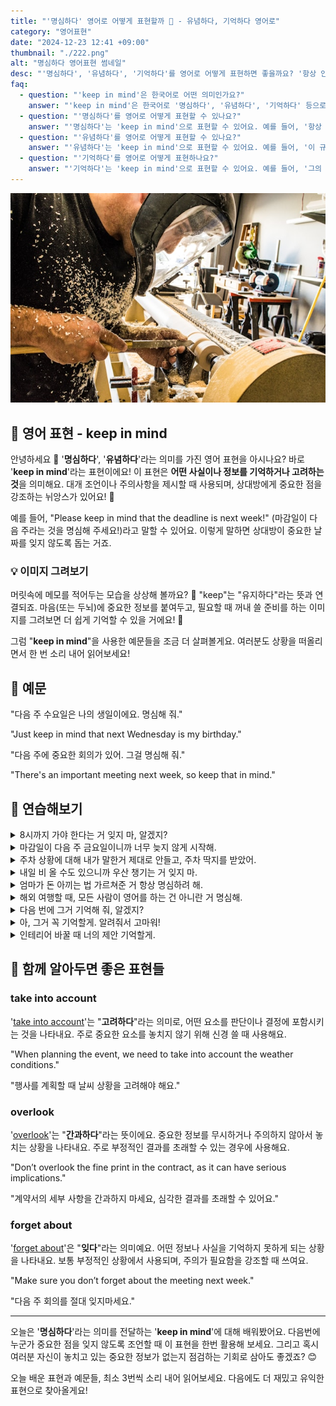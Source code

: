 ```yaml
---
title: "'명심하다' 영어로 어떻게 표현할까 🧠 - 유념하다, 기억하다 영어로"
category: "영어표현"
date: "2024-12-23 12:41 +09:00"
thumbnail: "./222.png"
alt: "명심하다 영어표현 썸네일"
desc: "'명심하다', '유념하다', '기억하다'를 영어로 어떻게 표현하면 좋을까요? '항상 안전을 명심해', '이 규칙을 유념해 주세요', '그의 생일을 기억해' 등을 영어로 표현하는 법을 배워봅시다. 다양한 예문을 통해서 연습하고 본인의 표현으로 만들어 보세요."
faq:
  - question: "'keep in mind'은 한국어로 어떤 의미인가요?"
    answer: "'keep in mind'은 한국어로 '명심하다', '유념하다', '기억하다' 등으로 번역될 수 있어요. 주의할 점이나 중요한 정보를 잊지 않도록 상기시킬 때 사용해요."
  - question: "'명심하다'를 영어로 어떻게 표현할 수 있나요?"
    answer: "'명심하다'는 'keep in mind'으로 표현할 수 있어요. 예를 들어, '항상 안전을 명심해'는 'Always keep safety in mind'로 말할 수 있어요."
  - question: "'유념하다'를 영어로 어떻게 표현할 수 있나요?"
    answer: "'유념하다'는 'keep in mind'으로 표현할 수 있어요. 예를 들어, '이 규칙을 유념해 주세요'는 'Please keep this rule in mind'로 말할 수 있어요."
  - question: "'기억하다'를 영어로 어떻게 표현하나요?"
    answer: "'기억하다'는 'keep in mind'으로 표현할 수 있어요. 예를 들어, '그의 생일을 기억해'는 'Keep his birthday in mind'로 표현할 수 있어요."
---
```


![](./222-1.jpg)

## 🌟 영어 표현 - keep in mind

안녕하세요 👋 '**명심하다**', '**유념하다**'라는 의미를 가진 영어 표현을 아시나요? 바로 '**keep in mind**'라는 표현이에요! 이 표현은 **어떤 사실이나 정보를 기억하거나 고려하는 것**을 의미해요. 대개 조언이나 주의사항을 제시할 때 사용되며, 상대방에게 중요한 점을 강조하는 뉘앙스가 있어요! 📌

예를 들어, "Please keep in mind that the deadline is next week!" (마감일이 다음 주라는 것을 명심해 주세요!)라고 말할 수 있어요. 이렇게 말하면 상대방이 중요한 날짜를 잊지 않도록 돕는 거죠.

### 💡 이미지 그려보기

머릿속에 메모를 적어두는 모습을 상상해 볼까요? 📝 "keep"는 "유지하다"라는 뜻과 연결되죠. 마음(또는 두뇌)에 중요한 정보를 붙여두고, 필요할 때 꺼내 쓸 준비를 하는 이미지를 그려보면 더 쉽게 기억할 수 있을 거에요! 🌟

그럼 "**keep in mind**"을 사용한 예문들을 조금 더 살펴볼게요. 여러분도 상황을 떠올리면서 한 번 소리 내어 읽어보세요!

## 📖 예문

"다음 주 수요일은 나의 생일이에요. 명심해 줘."

"Just keep in mind that next Wednesday is my birthday."

"다음 주에 중요한 회의가 있어. 그걸 명심해 줘."

"There's an important meeting next week, so keep that in mind."

## 💬 연습해보기

<details>
<summary>8시까지 가야 한다는 거 잊지 마, 알겠지?</summary>
<span>Just keep in mind that we need to be there by 8, okay?</span>
</details>

<details>
<summary>마감일이 다음 주 금요일이니까 너무 늦지 않게 시작해.</summary>
<span>Keep in mind the deadline is next Friday, so don't wait too long to start.</span>
</details>

<details>
<summary>주차 상황에 대해 내가 말한거 제대로 안들고, 주차 딱지를 받았어.</summary>
<span>She didn't keep in mind what I told her about the parking situation, and got a ticket.</span>
</details>

<details>
<summary>내일 비 올 수도 있으니까 우산 챙기는 거 잊지 마.</summary>
<span>Keep in mind it might rain tomorrow, so bring an umbrella just in case.</span>
</details>

<details>
<summary>엄마가 돈 아끼는 법 가르쳐준 거 항상 명심하려 해.</summary>
<span>I always <a href="/blog/in-english/117.try-to/">try to</a> keep in mind what my mom taught me about saving money.</span>
</details>

<details>
<summary>해외 여행할 때, 모든 사람이 영어를 하는 건 아니란 거 명심해.</summary>
<span>When traveling abroad, keep in mind that not everyone speaks English.</span>
</details>

<details>
<summary>다음 번에 그거 기억해 줘, 알겠지?</summary>
<span>Just keep that in mind for next time, alright?</span>
</details>

<details>
<summary>아, 그거 꼭 기억할게. 알려줘서 고마워!</summary>
<span>Oh yeah, I'll definitely keep that in mind. Thanks for the <a href="/blog/vocab-1/050.heads-up/">heads up</a>!</span>
</details>

<details>
<summary>인테리어 바꿀 때 너의 제안 기억할게.</summary>
<span>I'll keep your suggestion in mind when I redecorate.</span>
</details>

## 🤝 함께 알아두면 좋은 표현들

### take into account

'[take into account](/blog/모든-가능성을-고려해-영어표현/)'는 "**고려하다**"라는 의미로, 어떤 요소를 판단이나 결정에 포함시키는 것을 나타내요. 주로 중요한 요소를 놓치지 않기 위해 신경 쓸 때 사용해요.

"When planning the event, we need to take into account the weather conditions."

"행사를 계획할 때 날씨 상황을 고려해야 해요."

### overlook

'[overlook](/blog/in-english/168.overlook/)'는 "**간과하다**"라는 뜻이에요. 중요한 정보를 무시하거나 주의하지 않아서 놓치는 상황을 나타내요. 주로 부정적인 결과를 초래할 수 있는 경우에 사용해요.

"Don’t overlook the fine print in the contract, as it can have serious implications."

"계약서의 세부 사항을 간과하지 마세요, 심각한 결과를 초래할 수 있어요."

### forget about

'[forget about](/blog/in-english/023.forget/)'은 "**잊다**"라는 의미예요. 어떤 정보나 사실을 기억하지 못하게 되는 상황을 나타내요. 보통 부정적인 상황에서 사용되며, 주의가 필요함을 강조할 때 쓰여요.

"Make sure you don’t forget about the meeting next week."

"다음 주 회의를 절대 잊지마세요."

---

오늘은 '**명심하다**'라는 의미를 전달하는 '**keep in mind**'에 대해 배워봤어요. 다음번에 누군가 중요한 점을 잊지 않도록 조언할 때 이 표현을 한번 활용해 보세요. 그리고 혹시 여러분 자신이 놓치고 있는 중요한 정보가 없는지 점검하는 기회로 삼아도 좋겠죠? 😊

오늘 배운 표현과 예문들, 최소 3번씩 소리 내어 읽어보세요. 다음에도 더 재밌고 유익한 표현으로 찾아올게요!

